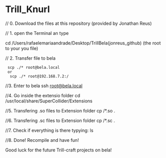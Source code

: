# Trill_Knurl

// 0. Download the files at this repository (provided by Jonathan Reus)


// 1. open the Terminal an type

cd /Users/rafaelemariaandrade/Desktop/TrillBela\(jonreus_github\)  (the root to your you file)


// 2. Transfer file to bela

     scp ./* root@bela.local
     or
      scp ./* root@192.168.7.2:/
 
 

//3. Enter to bela
      ssh root@bela.local
 
 
//4. Go inside the extensio folder
    cd /usr/local/share/SuperCollider/Extensions


//5. Transfering .so files to Extension folder
   cp /*.so .

//6. Transfering .sc files to Extension folder
   cp /*.sc .


//7. Check if everything is there typying:
ls

//8. Done! Recompile and have fun!


Good luck for the future Trill-craft projects on bela!
